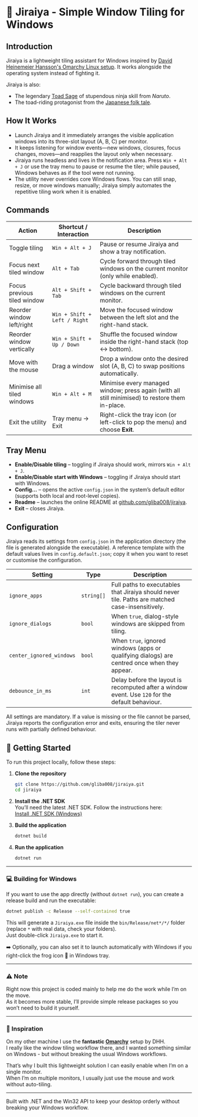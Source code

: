 # 🐸 Jiraiya - Simple Window Tiling for Windows

## Introduction
Jiraiya is a lightweight tiling assistant for Windows inspired by [David Heinemeier Hansson's Omarchy Linux setup](https://omarchy.org/). It works alongside the operating system instead of fighting it.

Jiraiya is also:

- The legendary [Toad Sage](https://naruto.fandom.com/wiki/Jiraiya) of stupendous ninja skill from *Naruto*.
- The toad-riding protagonist from the [Japanese folk tale](https://en.wikipedia.org/wiki/Jiraiya_(folklore)).

## How It Works
- Launch Jiraiya and it immediately arranges the visible application windows into its three-slot layout (A, B, C) per monitor.
- It keeps listening for window events—new windows, closures, focus changes, moves—and reapplies the layout only when necessary.
- Jiraiya runs headless and lives in the notification area. Press `Win + Alt + J` or use the tray menu to pause or resume the tiler; while paused, Windows behaves as if the tool were not running.
- The utility never overrides core Windows flows. You can still snap, resize, or move windows manually; Jiraiya simply automates the repetitive tiling work when it is enabled.

## Commands
| Action | Shortcut / Interaction | Description |
| --- | --- | --- |
| Toggle tiling | `Win + Alt + J` | Pause or resume Jiraiya and show a tray notification. |
| Focus next tiled window | `Alt + Tab` | Cycle forward through tiled windows on the current monitor (only while enabled). |
| Focus previous tiled window | `Alt + Shift + Tab` | Cycle backward through tiled windows on the current monitor. |
| Reorder window left/right | `Win + Shift + Left / Right` | Move the focused window between the left slot and the right-hand stack. |
| Reorder window vertically | `Win + Shift + Up / Down` | Shuffle the focused window inside the right-hand stack (top ↔ bottom). |
| Move with the mouse | Drag a window | Drop a window onto the desired slot (A, B, C) to swap positions automatically. |
| Minimise all tiled windows | `Win + Alt + M` | Minimise every managed window; press again (with all still minimised) to restore them in-place. |
| Exit the utility | Tray menu → Exit | Right-click the tray icon (or left-click to pop the menu) and choose **Exit**. |

## Tray Menu
- **Enable/Disable tiling** – toggling if Jiraiya should work, mirrors `Win + Alt + J`.
- **Enable/Disable start with Windows** – toggling if Jiraiya should start with Windows.
- **Config…** – opens the active `config.json` in the system’s default editor (supports both local and root-level copies).
- **Readme** – launches the online README at [github.com/gliba008/jiraiya](https://github.com/gliba008/jiraiya/blob/master/README.md).
- **Exit** – closes Jiraiya.

## Configuration
Jiraiya reads its settings from `config.json` in the application directory (the file is generated alongside the executable). A reference template with the default values lives in `config.default.json`; copy it when you want to reset or customise the configuration.

| Setting | Type | Description |
| --- | --- | --- |
| `ignore_apps` | `string[]` | Full paths to executables that Jiraiya should never tile. Paths are matched case-insensitively. |
| `ignore_dialogs` | `bool` | When `true`, dialog-style windows are skipped from tiling. |
| `center_ignored_windows` | `bool` | When `true`, ignored windows (apps or qualifying dialogs) are centred once when they appear. |
| `debounce_in_ms` | `int` | Delay before the layout is recomputed after a window event. Use `120` for the default behaviour. |

All settings are mandatory. If a value is missing or the file cannot be parsed, Jiraiya reports the configuration error and exits, ensuring the tiler never runs with partially defined behaviour.

## 🚀 Getting Started

To run this project locally, follow these steps:

1. **Clone the repository**  
   ```bash
   git clone https://github.com/gliba008/jiraiya.git
   cd jiraiya
   ```

2. **Install the .NET SDK**  
   You’ll need the latest .NET SDK. Follow the instructions here:  
   [Install .NET SDK (Windows)](https://learn.microsoft.com/en-us/dotnet/core/install/windows#install-with-visual-studio-code)

3. **Build the application**  
   ```bash
   dotnet build
   ```

4. **Run the application**  
   ```bash
   dotnet run
   ```

---

### 💻 Building for Windows

If you want to use the app directly (without `dotnet run`), you can create a release build and run the executable:

```bash
dotnet publish -c Release --self-contained true
```

This will generate a `Jiraiya.exe` file inside the `bin/Release/net*/*/` folder (replace `*` with real data, check your folders).  
Just double-click `Jiraiya.exe` to start it.  

➡️ Optionally, you can also set it to launch automatically with Windows if you right-click the frog icon 🐸 in Windows tray.

---

### ⚠️ Note

Right now this project is coded mainly to help me do the work while I’m on the move.  
As it becomes more stable, I’ll provide simple release packages so you won’t need to build it yourself.

---

### 🌟 Inspiration

On my other machine I use the **fantastic [Omarchy](https://world.hey.com/dhh/omakase-vs-omarchy-39e64848)** setup by DHH.  
I really like the window tiling workflow there, and I wanted something similar on Windows - 
but without breaking the usual Windows workflows.  

That’s why I built this lightweight solution I can easily enable when I’m on a single monitor.  
When I’m on multiple monitors, I usually just use the mouse and work without auto-tiling.

---
Built with .NET and the Win32 API to keep your desktop orderly without breaking your Windows workflow.

